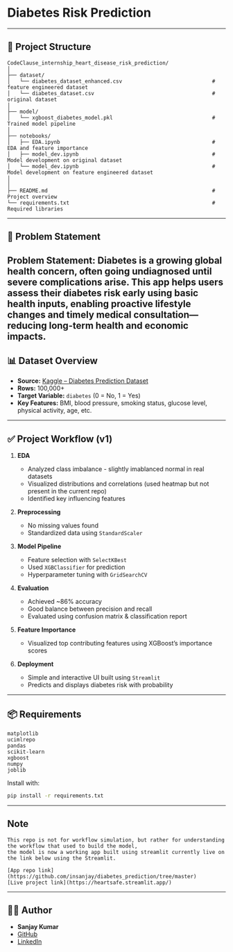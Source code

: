 # Diabetes Risk Prediction


---

## 📁 Project Structure

```
CodeClause_internship_heart_disease_risk_prediction/
│
├── dataset/
│   └── diabetes_dataset_enhanced.csv                             # feature engineered dataset
│   └── diabetes_dataset.csv                                      # original dataset
│
├── model/
│   └── xgboost_diabetes_model.pkl                                # Trained model pipeline
│
├── notebooks/
│   ├── EDA.ipynb                                                 # EDA and feature importance
│   ├── model_dev.ipynb                                           # Model development on original dataset
│   └── model_dev.ipynb                                           # Model development on feature engineered dataset
│
│
├── README.md                                                     # Project overview
└── requirements.txt                                              # Required libraries
```

---

## 🧠 Problem Statement

Problem Statement: Diabetes is a growing global health concern, often going undiagnosed until severe complications arise. This app helps users assess their diabetes risk early using basic health inputs, enabling proactive lifestyle changes and timely medical consultation—reducing long-term health and economic impacts.
---

## 📊 Dataset Overview

- **Source:** [Kaggle – Diabetes Prediction Dataset](https://www.kaggle.com/datasets/iammustafatz/diabetes-prediction-dataset)
- **Rows:** 100,000+
- **Target Variable:** `diabetes` (0 = No, 1 = Yes)
- **Key Features:** BMI, blood pressure, smoking status, glucose level, physical activity, age, etc.

---

## ✅ Project Workflow (v1)

1. **EDA**
   - Analyzed class imbalance - slightly imablanced normal in real datasets
   - Visualized distributions and correlations (used heatmap but not present in the current repo)
   - Identified key influencing features

2. **Preprocessing**
   - No missing values found
   - Standardized data using `StandardScaler`

3. **Model Pipeline**
   - Feature selection with `SelectKBest`
   - Used `XGBClassifier` for prediction
   - Hyperparameter tuning with `GridSearchCV`

4. **Evaluation**
   - Achieved ~86% accuracy
   - Good balance between precision and recall
   - Evaluated using confusion matrix & classification report

5. **Feature Importance**
   - Visualized top contributing features using XGBoost’s importance scores

6. **Deployment**
   - Simple and interactive UI built using `Streamlit`
   - Predicts and displays diabetes risk with probability

---

## 📦 Requirements

```
matplotlib
ucimlrepo
pandas
scikit-learn
xgboost
numpy
joblib
```

Install with:

```bash
pip install -r requirements.txt
```

---
## Note
    This repo is not for workflow simulation, but rather for understanding the workflow that used to build the model,
    the model is now a working app built using streamlit currently live on the link below using the Streamlit.

    [App repo link](https://github.com/insanjay/diabetes_prediction/tree/master)
    [Live project link](https://heartsafe.streamlit.app/)
---

## 👨‍💻 Author

- **Sanjay Kumar**
- [GitHub](https://github.com/insanjay)
- [LinkedIn](https://www.linkedin.com/in/insanjay)

